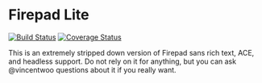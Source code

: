 # Firepad Lite

[![Build Status](https://travis-ci.org/firebase/firepad.svg?branch=lite)](https://travis-ci.org/firebase/firepad)
[![Coverage Status](https://img.shields.io/coveralls/firebase/firepad.svg?branch=lite&style=flat)](https://coveralls.io/r/firebase/firepad)

This is an extremely stripped down version of Firepad sans rich text, ACE, and headless support.
Do not rely on it for anything, but you can ask @vincentwoo questions about it if you really want.

